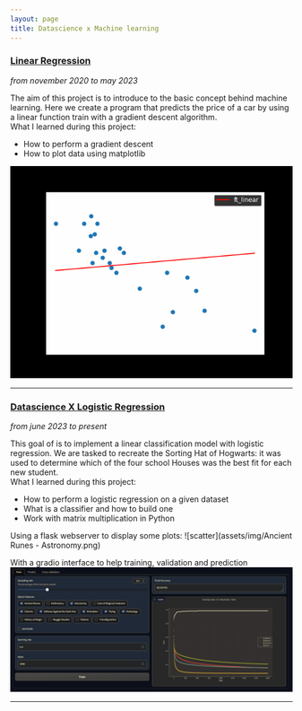 ```yaml
---
layout: page
title: Datascience x Machine learning
---
```


### [Linear Regression](https://github.com/lagachea/linear-regression)
_from november 2020 to may 2023_  

The aim of this project is to introduce to the basic concept behind machine learning.
Here we create a program that predicts the price of a car by using a linear function train with a gradient descent algorithm.  
What I learned during this project:
- How to perform a gradient descent
- How to plot data using matplotlib

![linear-regression](./assets/img/linear-example.gif)

---

### [Datascience X Logistic Regression](https://github.com/plagache/DSLR)
_from june 2023 to present_  

This goal of is to implement a linear classification model with logistic regression.
We are tasked to recreate the Sorting Hat of Hogwarts: it was used to determine which of the four school Houses was the best fit for each new student.  
What I learned during this project:
- How to perform a logistic regression on a given dataset
- What is a classifier and how to build one
- Work with matrix multiplication in Python

Using a flask webserver to display some plots:
![scatter](assets/img/Ancient Runes - Astronomy.png)

With a gradio interface to help training, validation and prediction
![gradio-interface](assets/img/gradio-interface.png)

---
